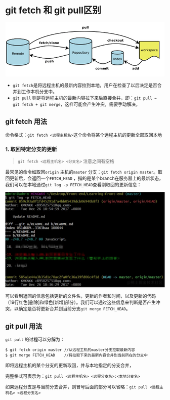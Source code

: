 # git fetch 和 git pull区别

![git fetch 和 git pull区别](../assets/github/20200805194303992.png)

- `git fetch`是将远程主机的最新内容拉到本地，用户在检查了以后决定是否合并到工作本机分支中。
- `git pull` 则是将远程主机的最新内容拉下来后直接合并，即：`git pull = git fetch + git merge`，这样可能会产生冲突，需要手动解决。

## git fetch 用法

命令格式：`git fetch <远程主机名>`这个命令将某个远程主机的更新全部取回本地

### 1. 取回特定分支的更新

> `git fetch <远程主机名> <分支名>` 注意之间有空格

最常见的命令如取回`origin` 主机的`master` 分支：`git fetch origin master`。取回更新后，会返回一个`FETCH_HEAD` ，指的是某个branch在服务器上的最新状态，我们可以在本地通过`git log -p FETCH_HEAD`查看刚取回的更新信息：

![image-20220626225101420](../assets/github/image-20220626225101420.png)

可以看到返回的信息包括更新的文件名，更新的作者和时间，以及更新的代码（19行红色[删除]和绿色[新增]部分）。我们可以通过这些信息来判断是否产生冲突，以确定是否将更新合并到当前分支`git merge FETCH_HEAD`。

## git pull 用法

`git pull` 的过程可以分解为：

```shell
$ git fetch origin master //从远程主机的master分支拉取最新内容 
$ git merge FETCH_HEAD    //将拉取下来的最新内容合并到当前所在的分支中
```

即将远程主机的某个分支的更新取回，并与本地指定的分支合并，

完整格式可表示为：`git pull <远程主机名> <远程分支名>:<本地分支名>`

如果远程分支是与当前分支合并，则冒号后面的部分可以省略：`git pull <远程主机名> <远程分支名>`